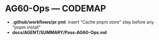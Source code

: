 # AG60-Ops — CODEMAP
- **.github/workflows/pr.yml**: insert "Cache pnpm store" step before any "pnpm install"
- **docs/AGENT/SUMMARY/Pass-AG60-Ops.md**
